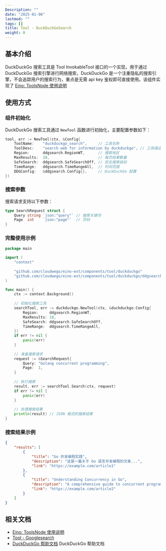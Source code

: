 ```yaml
---
Description: ""
date: "2025-01-06"
lastmod: ""
tags: []
title: Tool - DuckDuckGoSearch
weight: 0
---
```


## **基本介绍**

DuckDuckGo 搜索工具是 Tool InvokableTool 接口的一个实现，用于通过 DuckDuckGo 搜索引擎进行网络搜索，DuckDuckGo 是一个注重隐私的搜索引擎，不会追踪用户的搜索行为，重点是无需 api key 鉴权即可直接使用。该组件实现了 [Eino: ToolsNode 使用说明](/zh/docs/eino/core_modules/components/tools_node_guide)

## **使用方式**

### **组件初始化**

DuckDuckGo 搜索工具通过 `NewTool` 函数进行初始化，主要配置参数如下：

```go
tool, err := NewTool(ctx, &Config{
    ToolName:    "duckduckgo_search",     // 工具名称
    ToolDesc:    "search web for information by duckduckgo", // 工具描述
    Region:      ddgsearch.RegionWT,      // 搜索地区
    MaxResults:  10,                      // 每页结果数量
    SafeSearch:  ddgsearch.SafeSearchOff, // 安全搜索级别
    TimeRange:   ddgsearch.TimeRangeAll,  // 时间范围
    DDGConfig:   &ddgsearch.Config{},     // DuckDuckGo 配置
})
```

### **搜索参数**

搜索请求支持以下参数：

```go
type SearchRequest struct {
    Query string `json:"query"` // 搜索关键词
    Page  int    `json:"page"`  // 页码
}
```

### **完整使用示例**

```go
package main

import (
    "context"
    
    "github.com/cloudwego/eino-ext/components/tool/duckduckgo"
    "github.com/cloudwego/eino-ext/components/tool/duckduckgo/ddgsearch"
)

func main() {
    ctx := context.Background()
    
    // 初始化搜索工具
    searchTool, err := duckduckgo.NewTool(ctx, &duckduckgo.Config{
        Region:     ddgsearch.RegionWT,
        MaxResults: 10,
        SafeSearch: ddgsearch.SafeSearchOff,
        TimeRange:  ddgsearch.TimeRangeAll,
    })
    if err != nil {
        panic(err)
    }
    
    // 准备搜索请求
    request := &SearchRequest{
        Query: "Golang concurrent programming",
        Page:  1,
    }
    
    // 执行搜索
    result, err := searchTool.Search(ctx, request)
    if err != nil {
        panic(err)
    }
    
    // 处理搜索结果
    println(result) // JSON 格式的搜索结果
}
```

### **搜索结果示例**

```json
{
    "results": [
        {
            "title": "Go 并发编程实践",
            "description": "这是一篇关于 Go 语言并发编程的文章...",
            "link": "https://example.com/article1"
        },
        {
            "title": "Understanding Concurrency in Go",
            "description": "A comprehensive guide to concurrent programming...",
            "link": "https://example.com/article2"
        }
    ]
}
```

## **相关文档**

- [Eino: ToolsNode 使用说明](/zh/docs/eino/core_modules/components/tools_node_guide)
- [Tool - Googlesearch](/zh/docs/eino/ecosystem_integration/tool/tool_googlesearch)
- [DuckDuckGo 帮助文档](https://duckduckgo.com/duckduckgo-help-pages/settings/params/) DuckDuckGo 帮助文档
